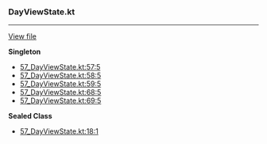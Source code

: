 ### DayViewState.kt
---
[View file](../files/57_DayViewState.kt)

**Singleton**

 - [57_DayViewState.kt:57:5](../files/57_DayViewState.kt#L57)
 - [57_DayViewState.kt:58:5](../files/57_DayViewState.kt#L58)
 - [57_DayViewState.kt:59:5](../files/57_DayViewState.kt#L59)
 - [57_DayViewState.kt:68:5](../files/57_DayViewState.kt#L68)
 - [57_DayViewState.kt:69:5](../files/57_DayViewState.kt#L69)

**Sealed Class**

 - [57_DayViewState.kt:18:1](../files/57_DayViewState.kt#L18)
